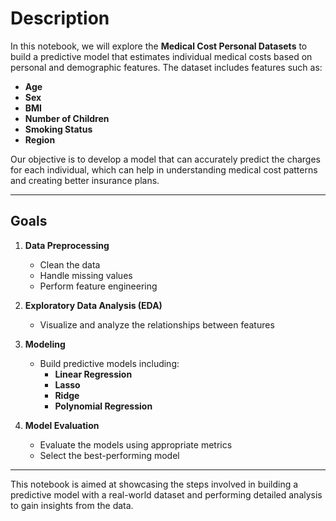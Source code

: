 # Description

In this notebook, we will explore the **Medical Cost Personal Datasets** to build a predictive model that estimates individual medical costs based on personal and demographic features. The dataset includes features such as:

- **Age**  
- **Sex**  
- **BMI**  
- **Number of Children**  
- **Smoking Status**  
- **Region**  

Our objective is to develop a model that can accurately predict the charges for each individual, which can help in understanding medical cost patterns and creating better insurance plans.

---

## Goals

1. **Data Preprocessing**  
   - Clean the data  
   - Handle missing values  
   - Perform feature engineering  

2. **Exploratory Data Analysis (EDA)**  
   - Visualize and analyze the relationships between features  

3. **Modeling**  
   - Build predictive models including:  
     - **Linear Regression**  
     - **Lasso**  
     - **Ridge**  
     - **Polynomial Regression**  

4. **Model Evaluation**  
   - Evaluate the models using appropriate metrics  
   - Select the best-performing model  

---

This notebook is aimed at showcasing the steps involved in building a predictive model with a real-world dataset and performing detailed analysis to gain insights from the data.
